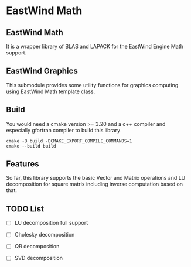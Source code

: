 # EastWind Math

## EastWind Math

It is a wrapper library of BLAS and LAPACK for the EastWind Engine Math support.

## EastWind Graphics

This submodule provides some utility functions for graphics computing using EastWind Math template class.

## Build
You would need a cmake version >= 3.20 and a c++ compiler and especially gfortran compiler to build this library
```shell
cmake -B build -DCMAKE_EXPORT_COMPILE_COMMANDS=1
cmake --build build
```

## Features
So far, this library supports the basic Vector and Matrix operations and LU decomposition for square matrix including inverse computation based on that.

## TODO List
- [ ] LU decomposition full support 
- [ ] Cholesky decomposition 
- [ ] QR decomposition
- [ ] SVD decomposition
        
